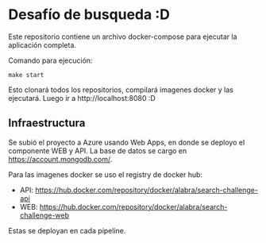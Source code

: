# Desafío de busqueda :D

Este repositorio contiene un archivo docker-compose para ejecutar la aplicación completa.

Comando para ejecución:

```
make start
```

Esto clonará todos los repositorios, compilará imagenes docker y las ejecutará. Luego ir a http://localhost:8080 :D

## Infraestructura

Se subió el proyecto a Azure usando Web Apps, en donde se deployo el componente WEB y API. La base de datos se cargo en https://account.mongodb.com/.

Para las imagenes docker se uso el registry de docker hub:

- API: https://hub.docker.com/repository/docker/alabra/search-challenge-api
- WEB: https://hub.docker.com/repository/docker/alabra/search-challenge-web

Estas se deployan en cada pipeline.
